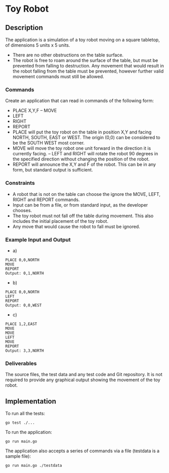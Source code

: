 # Toy Robot #

## Description
The application is a simulation of a toy robot moving on a square tabletop, of dimensions 5 units x 5 units.

* There are no other obstructions on the table surface.
* The robot is free to roam around the surface of the table, but must be prevented from falling to destruction. Any movement that would result in the robot falling from the table must be prevented, however further valid movement commands must still be allowed.

### Commands
Create an application that can read in commands of the following form:

* PLACE X,Y,F – MOVE
* LEFT
* RIGHT
* REPORT
* PLACE will put the toy robot on the table in position X,Y and facing NORTH, SOUTH, EAST or WEST. The origin (0,0) can be considered to be the SOUTH WEST most corner.
* MOVE will move the toy robot one unit forward in the direction it is currently facing. – LEFT and RIGHT will rotate the robot 90 degrees in the specified direction without
changing the position of the robot.
* REPORT will announce the X,Y and F of the robot. This can be in any form, but standard output is sufficient.

### Constraints
* A robot that is not on the table can choose the ignore the MOVE, LEFT, RIGHT and REPORT commands.
* Input can be from a file, or from standard input, as the developer chooses.
* The toy robot must not fall off the table during movement. This also includes the initial placement of the toy robot.
* Any move that would cause the robot to fall must be ignored.

### Example Input and Output
* a)
```
PLACE 0,0,NORTH
MOVE
REPORT
Output: 0,1,NORTH
```

* b)
```
PLACE 0,0,NORTH
LEFT
REPORT
Output: 0,0,WEST
```
* c)
```
PLACE 1,2,EAST
MOVE
MOVE
LEFT
MOVE
REPORT
Output: 3,3,NORTH
```

### Deliverables
The source files, the test data and any test code and Git repository. It is not required to provide any graphical output showing the movement of the toy robot.

## Implementation
To run all the tests:
```
go test ./...

```

To run the application:
```
go run main.go

```

The application also accepts a series of commands via a file (testdata is a sample file):
```
go run main.go ./testdata

```
